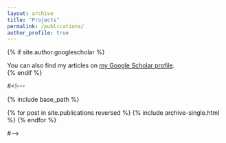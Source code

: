 ```yaml
---
layout: archive
title: "Projects"
permalink: /publications/
author_profile: true
---
```


{% if site.author.googlescholar %}
  <div class="wordwrap">You can also find my articles on <a href="{{site.author.googlescholar}}">my Google Scholar profile</a>.</div>
{% endif %}

#<!---

{% include base_path %}

{% for post in site.publications reversed %}
  {% include archive-single.html %}
{% endfor %}

#-->
